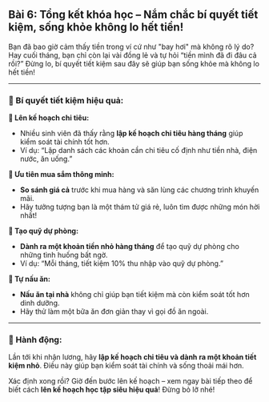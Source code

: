 ## Bài 6: Tổng kết khóa học – Nắm chắc bí quyết tiết kiệm, sống khỏe không lo hết tiền!

Bạn đã bao giờ cảm thấy tiền trong ví cứ như "bay hơi" mà không rõ lý do? Hay cuối tháng, bạn chỉ còn lại vài đồng lẻ và tự hỏi “tiền mình đã đi đâu cả rồi?” Đừng lo, bí quyết tiết kiệm sau đây sẽ giúp bạn sống khỏe mà không lo hết tiền!

---

### 📌 Bí quyết tiết kiệm hiệu quả:

**🔹 Lên kế hoạch chi tiêu:**
- Nhiều sinh viên đã thấy rằng **lập kế hoạch chi tiêu hàng tháng** giúp kiểm soát tài chính tốt hơn.
- Ví dụ: “Lập danh sách các khoản cần chi tiêu cố định như tiền nhà, điện nước, ăn uống.”

**🔹 Ưu tiên mua sắm thông minh:**
- **So sánh giá cả** trước khi mua hàng và săn lùng các chương trình khuyến mãi.
- Hãy tưởng tượng bạn là một thám tử giá rẻ, luôn tìm được những món hời nhất!

**🔹 Tạo quỹ dự phòng:**
- **Dành ra một khoản tiền nhỏ hàng tháng** để tạo quỹ dự phòng cho những tình huống bất ngờ.
- Ví dụ: “Mỗi tháng, tiết kiệm 10% thu nhập vào quỹ dự phòng.”

**🔹 Tự nấu ăn:**
- **Nấu ăn tại nhà** không chỉ giúp bạn tiết kiệm mà còn kiểm soát tốt hơn dinh dưỡng.
- Hãy thử làm một bữa ăn đơn giản thay vì gọi đồ ăn ngoài.

---

### 🚀 Hành động:

Lần tới khi nhận lương, hãy **lập kế hoạch chi tiêu và dành ra một khoản tiết kiệm nhỏ**. Điều này giúp bạn kiểm soát tài chính và sống thoải mái hơn.

Xác định xong rồi? Giờ đến bước lên kế hoạch – xem ngay bài tiếp theo để biết cách **lên kế hoạch học tập siêu hiệu quả**! Đừng bỏ lỡ nhé!